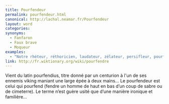 ```yaml
---
title: Pourfendeur
permalink: pourfendeur.html
canonical: http://lachal.neamar.fr/Pourfendeur
layout: word
categories:
synonyms:
  - Fanfaron
  - Faux brave
  - Moqueur
examples:
  - "Notre rhéteur, réthoricien, laudateur, zélateur, persifleur, pourfendeur, cabotin à la rhétorique, au ramage alambiqué et ampoulé…"
link: http://fr.wiktionary.org/wiki/pourfendre
---
```


Vient du latin pourfendius, titre donné par un centurion à l'un de ses ennemis viking maniant une large épée à deux mains…
Le pourfendeur est celui qui pourfend (fendre un homme de haut en bas d’un coup de sabre ou de cimeterre). Le terme n’est guère usité que d’une manière ironique et familière…

